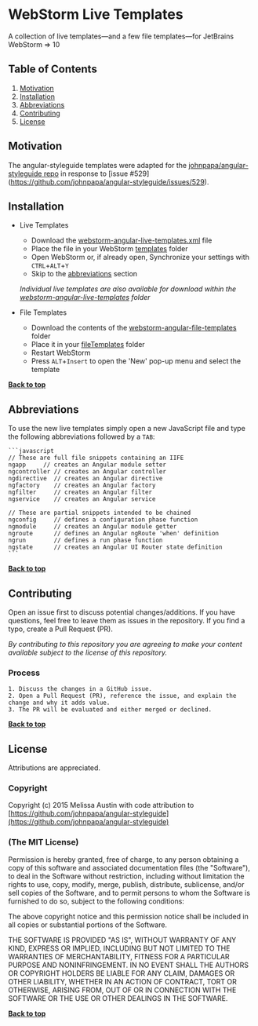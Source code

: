 # WebStorm Live Templates

A collection of live templates&mdash;and a few file templates&mdash;for JetBrains WebStorm => 10

## Table of Contents

  1. [Motivation](#motivation)
  1. [Installation](#installation)
  1. [Abbreviations](#abbreviations)
  1. [Contributing](#contributing)
  1. [License](#license)

## Motivation

The angular-styleguide templates were adapted for the [johnpapa/angular-styleguide repo](https://github.com/johnpapa/angular-styleguide) in response to [issue #529] (https://github.com/johnpapa/angular-styleguide/issues/529). 

## Installation

  - Live Templates    
    - Download the [webstorm-angular-live-templates.xml](https://raw.githubusercontent.com/MAustinMMDP/webstorm-live-templates/master/angular-styleguide/webstorm-angular-live-templates/webstorm-angular-live-templates.xml) file
    - Place the file in your WebStorm [templates](https://www.jetbrains.com/webstorm/help/project-and-ide-settings.html) folder
    - Open WebStorm or, if already open, Synchronize your settings with `CTRL`+`ALT`+`Y`
    - Skip to the [abbreviations](#abbreviations) section
      
    *Individual live templates are also available for download within the [webstorm-angular-live-templates](angular-styleguide/webstorm-angular-live-templates) folder*
    
  
  - File Templates
    - Download the contents of the [webstorm-angular-file-templates](angular-styleguide/webstorm-angular-file-templates) folder
    - Place it in your [fileTemplates](https://www.jetbrains.com/webstorm/help/project-and-ide-settings.html) folder
    - Restart WebStorm
    - Press `ALT`+`Insert` to open the 'New' pop-up menu and select the template

  
  
**[Back to top](#table-of-contents)**    
    
## Abbreviations

To use the new live templates simply open a new JavaScript file and type the following abbreviations followed by a `TAB`:

    ```javascript
    // These are full file snippets containing an IIFE
    ngapp     // creates an Angular module setter
    ngcontroller // creates an Angular controller
    ngdirective  // creates an Angular directive
    ngfactory    // creates an Angular factory
    ngfilter     // creates an Angular filter
    ngservice    // creates an Angular service    
    
    // These are partial snippets intended to be chained
    ngconfig     // defines a configuration phase function
    ngmodule     // creates an Angular module getter
    ngroute      // defines an Angular ngRoute 'when' definition
    ngrun        // defines a run phase function    
    ngstate      // creates an Angular UI Router state definition
    ```

**[Back to top](#table-of-contents)**

## Contributing

Open an issue first to discuss potential changes/additions. If you have questions, feel free to leave them as issues in the repository. If you find a typo, create a Pull Request (PR).

*By contributing to this repository you are agreeing to make your content available subject to the license of this repository.*

### Process
    1. Discuss the changes in a GitHub issue.
    2. Open a Pull Request (PR), reference the issue, and explain the change and why it adds value.
    3. The PR will be evaluated and either merged or declined.

**[Back to top](#table-of-contents)**

## License

Attributions are appreciated.

### Copyright

Copyright (c) 2015 Melissa Austin with code attribution to [https://github.com/johnpapa/angular-styleguide](https://github.com/johnpapa/angular-styleguide)

### (The MIT License)
Permission is hereby granted, free of charge, to any person obtaining a copy
of this software and associated documentation files (the "Software"), to deal
in the Software without restriction, including without limitation the rights
to use, copy, modify, merge, publish, distribute, sublicense, and/or sell
copies of the Software, and to permit persons to whom the Software is
furnished to do so, subject to the following conditions:

The above copyright notice and this permission notice shall be included in all
copies or substantial portions of the Software.

THE SOFTWARE IS PROVIDED "AS IS", WITHOUT WARRANTY OF ANY KIND, EXPRESS OR
IMPLIED, INCLUDING BUT NOT LIMITED TO THE WARRANTIES OF MERCHANTABILITY,
FITNESS FOR A PARTICULAR PURPOSE AND NONINFRINGEMENT. IN NO EVENT SHALL THE
AUTHORS OR COPYRIGHT HOLDERS BE LIABLE FOR ANY CLAIM, DAMAGES OR OTHER
LIABILITY, WHETHER IN AN ACTION OF CONTRACT, TORT OR OTHERWISE, ARISING FROM,
OUT OF OR IN CONNECTION WITH THE SOFTWARE OR THE USE OR OTHER DEALINGS IN THE
SOFTWARE.

**[Back to top](#table-of-contents)**
